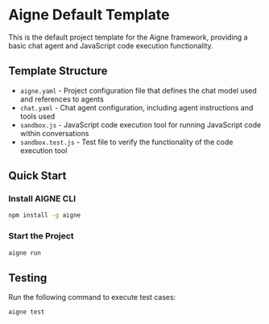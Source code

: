 # Aigne Default Template

This is the default project template for the Aigne framework, providing a basic chat agent and JavaScript code execution functionality.

## Template Structure

- `aigne.yaml` - Project configuration file that defines the chat model used and references to agents
- `chat.yaml` - Chat agent configuration, including agent instructions and tools used
- `sandbox.js` - JavaScript code execution tool for running JavaScript code within conversations
- `sandbox.test.js` - Test file to verify the functionality of the code execution tool

## Quick Start

### Install AIGNE CLI

```bash
npm install -g aigne
```

### Start the Project

```bash
aigne run
```

## Testing

Run the following command to execute test cases:

```bash
aigne test
```
